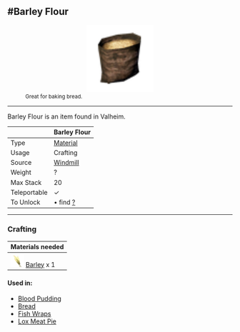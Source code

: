 <meta property="og:title" content="Blueberries - MoreValheim" /><meta property="og:type" content="website" /><meta property="og:image" content="/assets/blueberries.png" /><meta property="og:description" content="Blueberries is an item found in Valheim." /><meta name="theme-color" content="#546D78"><meta name="twitter:card" content="summary_large_image">
#Barley Flour
-------------
<style>img {width:30px;}.tb {width:150px;display: block;margin-left: auto;margin-right: auto;}</style>

<style>.md-typeset table:not([class]) th:not([align]) {min-width:unset!important;}</style>
<figure><img src="/assets/barley_flour.png" class="tb" /><figcaption><small>Great for baking bread.</small></figcaption></figure>

-------------

Barley Flour is an item found in Valheim.

|        | Barley Flour              |
| ----------- | ------------------------------------ |
| Type | [Material](../../types/material)
| Usage | Crafting<br>
| Source | [Windmill](../../objects/windmill)
| Weight | ? |
| Max Stack | 20 |
| Teleportable | ✓
| To Unlock | • find [?](../../items/?)<br>


-------------

### Crafting

| Materials needed |
| - |
| [![Barley](/assets/barley.png)](../../items/barley) [Barley](../barley) x 1 |

#### Used in:

* [Blood Pudding](../blood_pudding)
* [Bread](../bread)
* [Fish Wraps](../fish_wraps)
* [Lox Meat Pie](../lox_meat_pie)